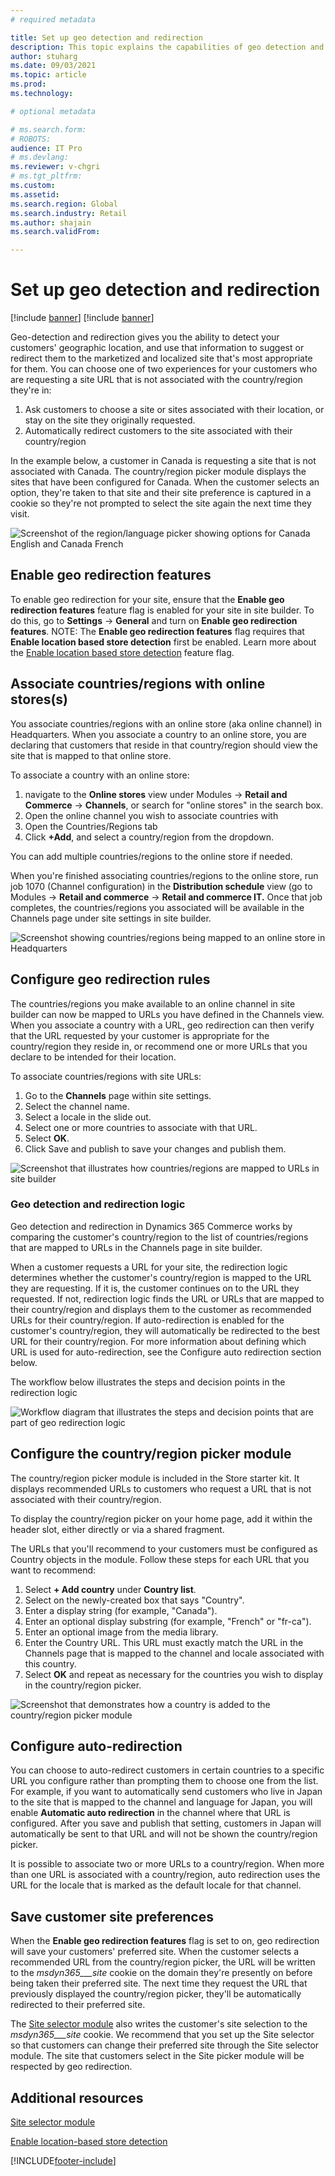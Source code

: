```yaml
---
# required metadata

title: Set up geo detection and redirection
description: This topic explains the capabilities of geo detection and redirection, and now to configure it for an e-commerce site.
author: stuharg
ms.date: 09/03/2021
ms.topic: article
ms.prod: 
ms.technology: 

# optional metadata

# ms.search.form: 
# ROBOTS: 
audience: IT Pro
# ms.devlang: 
ms.reviewer: v-chgri
# ms.tgt_pltfrm: 
ms.custom: 
ms.assetid: 
ms.search.region: Global
ms.search.industry: Retail
ms.author: shajain
ms.search.validFrom: 

---
```

# Set up geo detection and redirection

[!include [banner](../includes/banner.md)]
[!include [banner](../includes/preview-banner.md)]

Geo-detection and redirection gives you the ability to detect your customers' geographic location, and use that information to suggest or redirect them to the marketized and localized site that's most appropriate for them. You can choose one of two experiences for your customers who are requesting a site URL that is not associated with the country/region they're in:

1. Ask customers to choose a site or sites associated with their location, or stay on the site they     originally requested.
2. Automatically redirect customers to the site associated with their country/region

In the example below, a customer in Canada is requesting a site that is not associated with Canada. The country/region picker module displays the sites that have been configured for Canada. When the customer selects an option, they're taken to that site and their site preference is captured in a cookie so they're not prompted to select the site again the next time they visit. 

![Screenshot of the region/language picker showing options for Canada English and Canada French](./media/Geo_Country-region-picker.png)

## Enable geo redirection features

To enable geo redirection for your site, ensure that the **Enable geo redirection features** feature flag is enabled for your site in site builder. To do this, go to **Settings** -> **General** and turn on **Enable geo redirection features**. NOTE: The **Enable geo redirection features** flag requires that **Enable location based store detection** first be enabled. Learn more about the [Enable location based store detection](enable-store-detection.md) feature flag. 

## Associate countries/regions with online stores(s)

You associate countries/regions with an online store (aka online channel) in Headquarters. When you associate a country to an online store, you are declaring that customers that reside in that country/region should view the site that is mapped to that online store. 

To associate a country with an online store:

1. navigate to the **Online stores** view under Modules -> **Retail and Commerce** -> **Channels**, or search for "online stores" in the search box. 
2. Open the online channel you wish to associate countries with
3. Open the Countries/Regions tab
4. Click **+Add**, and select a country/region from the dropdown.

You can add multiple countries/regions to the online store if needed. 

When you're finished associating countries/regions to the online store, run job 1070 (Channel configuration) in the **Distribution schedule** view (go to Modules -> **Retail and commerce** -> **Retail and commerce IT.** Once that job completes, the countries/regions you associated will be available in the Channels page under site settings in site builder. 

![Screenshot showing countries/regions being mapped to an online store in Headquarters](./media/Geo_HQ-Country-Mapping.png)

## Configure geo redirection rules

The countries/regions you make available to an online channel in site builder can now be mapped to URLs you have defined in the Channels view. When you associate a country with a URL, geo redirection can then verify that the URL requested by your customer is appropriate for the country/region they reside in, or recommend one or more URLs that you declare to be intended for their location. 

To associate countries/regions with site URLs:

1. Go to the **Channels** page within site settings.
1. Select the channel name.
1. Select a locale in the slide out.
1. Select one or more countries to associate with that URL. 
1. Select **OK**.
1. Click Save and publish to save your changes and publish them. 

![Screenshot that illustrates how countries/regions are mapped to URLs in site builder](./media/Geo_Channels-config.png)

### Geo detection and redirection logic

Geo detection and redirection in Dynamics 365 Commerce works by comparing the customer's country/region to the list of countries/regions that are mapped to URLs in the Channels page in site builder. 

When a customer requests a URL for your site, the redirection logic determines whether the customer's country/region is mapped to the URL they are requesting. If it is, the customer continues on to the URL they requested. If not, redirection logic finds the URL or URLs that are mapped to their country/region and displays them to the customer as recommended URLs for their country/region. If auto-redirection is enabled for the customer's country/region, they will automatically be redirected to the best URL for their country/region. For more information about defining which URL is used for auto-redirection, see the Configure auto redirection section below. 

The workflow below illustrates the steps and decision points in the redirection logic

![Workflow diagram that illustrates the steps and decision points that are part of geo redirection logic](./media/Geo_Redirection-Logic.png)

## Configure the country/region picker module

The country/region picker module is included in the Store starter kit. It displays recommended URLs to customers who request a URL that is not associated with their country/region. 

To display the country/region picker on your home page, add it within the header slot, either directly or via a shared fragment. 

The URLs that you'll recommend to your customers must be configured as Country objects in the module. Follow these steps for each URL that you want to recommend:

1. Select **+ Add country** under **Country list**. 
1. Select on the newly-created box that says "Country".
1. Enter a display string (for example, "Canada").
1. Enter an optional display substring (for example, "French" or "fr-ca"). 
1. Enter an optional image from the media library.
1. Enter the Country URL. This URL must exactly match the URL in the Channels page that is mapped to the channel and locale associated with this country. 
1. Select **OK** and repeat as necessary for the countries you wish to display in the country/region picker. 

![Screenshot that demonstrates how a country is added to the country/region picker module](./media/Geo_Country-region-config.png)

## Configure auto-redirection

You can choose to auto-redirect customers in certain countries to a specific URL you configure rather than prompting them to choose one from the list. For example, if you want to automatically send customers who live in Japan to the site that is mapped to the channel and language for Japan, you will enable **Automatic auto redirection** in the channel where that URL is configured. After you save and publish that setting, customers in Japan will automatically be sent to that URL and will not be shown the country/region picker. 

It is possible to associate two or more URLs to a country/region. When more than one URL is associated with a country/region, auto redirection uses the URL for the locale that is marked as the default locale for that channel. 

## Save customer site preferences

When the **Enable geo redirection features** flag is set to on, geo redirection will save your customers' preferred site. When the customer selects a recommended URL from the country/region picker, the URL will be written to the _msdyn365___site_ cookie on the domain they're presently on before being taken their preferred site. The next time they request the URL that previously displayed the country/region picker, they'll be automatically redirected to their preferred site.

The [Site selector module](site-selector.md) also writes the customer's site selection to the _msdyn365___site_ cookie. We recommend that you set up the Site selector so that customers can change their preferred site through the Site selector module. The site that customers select in the Site picker module will be respected by geo redirection. 

## Additional resources

[Site selector module](site-selector.md) 

[Enable location-based store detection](enable-store-detection.md)



[!INCLUDE[footer-include](../includes/footer-banner.md)]

